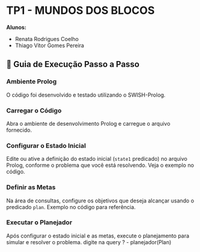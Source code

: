 # TP1 - MUNDOS DOS BLOCOS

**Alunos:**
- Renata Rodrigues Coelho
- Thiago Vítor Gomes Pereira

## 📖 Guia de Execução Passo a Passo

### Ambiente Prolog

O código foi desenvolvido e testado utilizando o SWISH-Prolog.

### Carregar o Código

Abra o ambiente de desenvolvimento Prolog e carregue o arquivo fornecido.

### Configurar o Estado Inicial

Edite ou ative a definição do estado inicial (`state1` predicado) no arquivo Prolog, conforme o problema que você está resolvendo. Veja o exemplo no código.

### Definir as Metas

Na área de consultas, configure os objetivos que deseja alcançar usando o predicado `plan`. Exemplo no código para referência.

### Executar o Planejador

Após configurar o estado inicial e as metas, execute o planejamento para simular e resolver o problema. digite na query
? - planejador(Plan)
